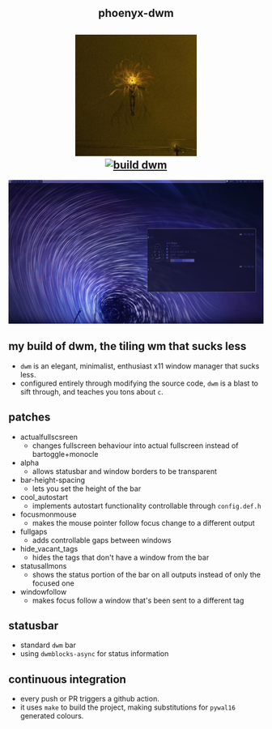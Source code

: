 <h2 align="center">phoenyx-dwm </h2>

<h2 align="center">
    <img src="./.github/ulfurloyd.jpg" width="240" alt="ulfurloyd" /> <br />
    <a href="https://github.com/ulfurloyd/wolf-dwm/actions/workflows/ci.yml"><img src="https://github.com/ulfurloyd/wolf-dwm/actions/workflows/ci.yml/badge.svg" alt="build dwm" /> </a>
</h2>

![wolf-dwm](./.github/screenshot.png)

## my build of dwm, the tiling wm that sucks less
- `dwm` is an elegant, minimalist, enthusiast x11 window manager that sucks less.
- configured entirely through modifying the source code, `dwm` is a blast to sift through, and teaches you tons about `c`.

## patches
- actualfullscsreen
    - changes fullscreen behaviour into actual fullscreen instead of bartoggle+monocle
- alpha
    - allows statusbar and window borders to be transparent
- bar-height-spacing
    - lets you set the height of the bar
- cool_autostart
    - implements autostart functionality controllable through `config.def.h`
- focusmonmouse
    - makes the mouse pointer follow focus change to a different output
- fullgaps
    - adds controllable gaps between windows
- hide_vacant_tags
    - hides the tags that don't have a window from the bar
- statusallmons
    - shows the status portion of the bar on all outputs instead of only the focused one
- windowfollow
    - makes focus follow a window that's been sent to a different tag

## statusbar
- standard `dwm` bar
- using `dwmblocks-async` for status information

## continuous integration
- every push or PR triggers a github action.
- it uses `make` to build the project, making substitutions for `pywal16` generated colours.
